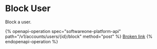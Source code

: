 # Block User

Block a user.

{% openapi-operation spec="softwareone-platform-api" path="/v1/accounts/users/{id}/block" method="post" %}
[Broken link](broken-reference)
{% endopenapi-operation %}
